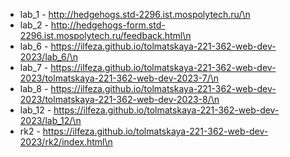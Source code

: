 - lab_1 - http://hedgehogs.std-2296.ist.mospolytech.ru/\n
- lab_2 - http://hedgehogs-form.std-2296.ist.mospolytech.ru/feedback.html\n
- lab_6 - https://ilfeza.github.io/tolmatskaya-221-362-web-dev-2023/lab_6/\n
- lab_7 - https://ilfeza.github.io/tolmatskaya-221-362-web-dev-2023/tolmatskaya-221-362-web-dev-2023-7/\n
- lab_8 - https://ilfeza.github.io/tolmatskaya-221-362-web-dev-2023/tolmatskaya-221-362-web-dev-2023-8/\n
- lab_12 - https://ilfeza.github.io/tolmatskaya-221-362-web-dev-2023/lab_12/\n
- rk2 - https://ilfeza.github.io/tolmatskaya-221-362-web-dev-2023/rk2/index.html\n

